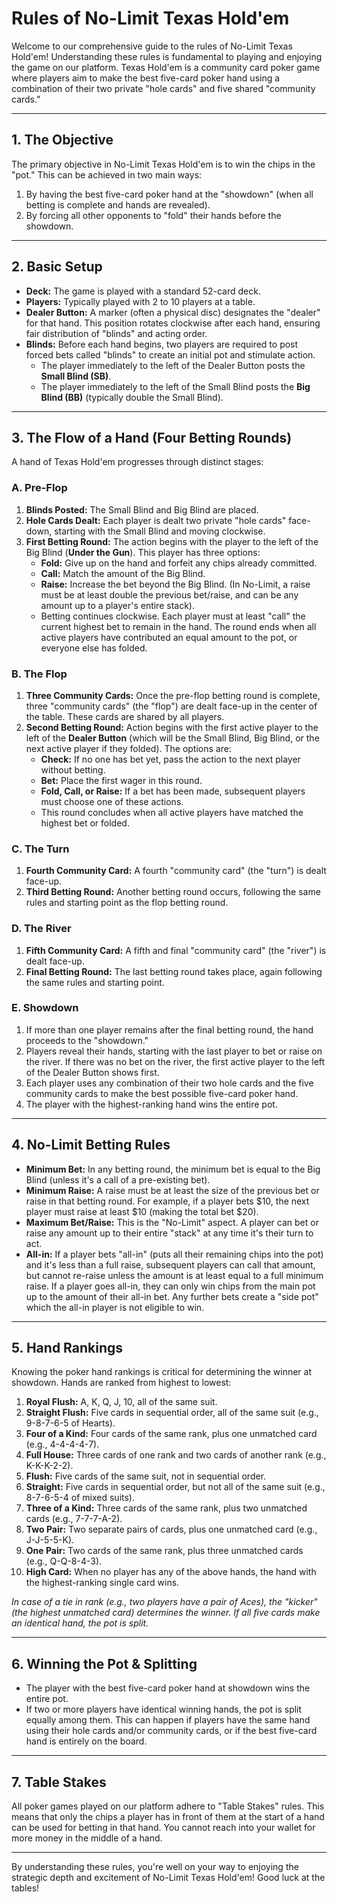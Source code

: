 # Rules of No-Limit Texas Hold'em

Welcome to our comprehensive guide to the rules of No-Limit Texas Hold'em! Understanding these rules is fundamental to playing and enjoying the game on our platform. Texas Hold'em is a community card poker game where players aim to make the best five-card poker hand using a combination of their two private "hole cards" and five shared "community cards."

---

## 1. The Objective

The primary objective in No-Limit Texas Hold'em is to win the chips in the "pot." This can be achieved in two main ways:
1.  By having the best five-card poker hand at the "showdown" (when all betting is complete and hands are revealed).
2.  By forcing all other opponents to "fold" their hands before the showdown.

---

## 2. Basic Setup

* **Deck:** The game is played with a standard 52-card deck.
* **Players:** Typically played with 2 to 10 players at a table.
* **Dealer Button:** A marker (often a physical disc) designates the "dealer" for that hand. This position rotates clockwise after each hand, ensuring fair distribution of "blinds" and acting order.
* **Blinds:** Before each hand begins, two players are required to post forced bets called "blinds" to create an initial pot and stimulate action.
    * The player immediately to the left of the Dealer Button posts the **Small Blind (SB)**.
    * The player immediately to the left of the Small Blind posts the **Big Blind (BB)** (typically double the Small Blind).

---

## 3. The Flow of a Hand (Four Betting Rounds)

A hand of Texas Hold'em progresses through distinct stages:

### A. Pre-Flop
1.  **Blinds Posted:** The Small Blind and Big Blind are placed.
2.  **Hole Cards Dealt:** Each player is dealt two private "hole cards" face-down, starting with the Small Blind and moving clockwise.
3.  **First Betting Round:** The action begins with the player to the left of the Big Blind (**Under the Gun**). This player has three options:
    * **Fold:** Give up on the hand and forfeit any chips already committed.
    * **Call:** Match the amount of the Big Blind.
    * **Raise:** Increase the bet beyond the Big Blind. (In No-Limit, a raise must be at least double the previous bet/raise, and can be any amount up to a player's entire stack).
    * Betting continues clockwise. Each player must at least "call" the current highest bet to remain in the hand. The round ends when all active players have contributed an equal amount to the pot, or everyone else has folded.

### B. The Flop
1.  **Three Community Cards:** Once the pre-flop betting round is complete, three "community cards" (the "flop") are dealt face-up in the center of the table. These cards are shared by all players.
2.  **Second Betting Round:** Action begins with the first active player to the left of the **Dealer Button** (which will be the Small Blind, Big Blind, or the next active player if they folded). The options are:
    * **Check:** If no one has bet yet, pass the action to the next player without betting.
    * **Bet:** Place the first wager in this round.
    * **Fold, Call, or Raise:** If a bet has been made, subsequent players must choose one of these actions.
    * This round concludes when all active players have matched the highest bet or folded.

### C. The Turn
1.  **Fourth Community Card:** A fourth "community card" (the "turn") is dealt face-up.
2.  **Third Betting Round:** Another betting round occurs, following the same rules and starting point as the flop betting round.

### D. The River
1.  **Fifth Community Card:** A fifth and final "community card" (the "river") is dealt face-up.
2.  **Final Betting Round:** The last betting round takes place, again following the same rules and starting point.

### E. Showdown
1.  If more than one player remains after the final betting round, the hand proceeds to the "showdown."
2.  Players reveal their hands, starting with the last player to bet or raise on the river. If there was no bet on the river, the first active player to the left of the Dealer Button shows first.
3.  Each player uses any combination of their two hole cards and the five community cards to make the best possible five-card poker hand.
4.  The player with the highest-ranking hand wins the entire pot.

---

## 4. No-Limit Betting Rules

* **Minimum Bet:** In any betting round, the minimum bet is equal to the Big Blind (unless it's a call of a pre-existing bet).
* **Minimum Raise:** A raise must be at least the size of the previous bet or raise in that betting round. For example, if a player bets $10, the next player must raise at least $10 (making the total bet $20).
* **Maximum Bet/Raise:** This is the "No-Limit" aspect. A player can bet or raise any amount up to their entire "stack" at any time it's their turn to act.
* **All-in:** If a player bets "all-in" (puts all their remaining chips into the pot) and it's less than a full raise, subsequent players can call that amount, but cannot re-raise unless the amount is at least equal to a full minimum raise. If a player goes all-in, they can only win chips from the main pot up to the amount of their all-in bet. Any further bets create a "side pot" which the all-in player is not eligible to win.

---

## 5. Hand Rankings

Knowing the poker hand rankings is critical for determining the winner at showdown. Hands are ranked from highest to lowest:

1.  **Royal Flush:** A, K, Q, J, 10, all of the same suit.
2.  **Straight Flush:** Five cards in sequential order, all of the same suit (e.g., 9-8-7-6-5 of Hearts).
3.  **Four of a Kind:** Four cards of the same rank, plus one unmatched card (e.g., 4-4-4-4-7).
4.  **Full House:** Three cards of one rank and two cards of another rank (e.g., K-K-K-2-2).
5.  **Flush:** Five cards of the same suit, not in sequential order.
6.  **Straight:** Five cards in sequential order, but not all of the same suit (e.g., 8-7-6-5-4 of mixed suits).
7.  **Three of a Kind:** Three cards of the same rank, plus two unmatched cards (e.g., 7-7-7-A-2).
8.  **Two Pair:** Two separate pairs of cards, plus one unmatched card (e.g., J-J-5-5-K).
9.  **One Pair:** Two cards of the same rank, plus three unmatched cards (e.g., Q-Q-8-4-3).
10. **High Card:** When no player has any of the above hands, the hand with the highest-ranking single card wins.

*In case of a tie in rank (e.g., two players have a pair of Aces), the "kicker" (the highest unmatched card) determines the winner. If all five cards make an identical hand, the pot is split.*

---

## 6. Winning the Pot & Splitting

* The player with the best five-card poker hand at showdown wins the entire pot.
* If two or more players have identical winning hands, the pot is split equally among them. This can happen if players have the same hand using their hole cards and/or community cards, or if the best five-card hand is entirely on the board.

---

## 7. Table Stakes

All poker games played on our platform adhere to "Table Stakes" rules. This means that only the chips a player has in front of them at the start of a hand can be used for betting in that hand. You cannot reach into your wallet for more money in the middle of a hand.

---

By understanding these rules, you're well on your way to enjoying the strategic depth and excitement of No-Limit Texas Hold'em! Good luck at the tables!
